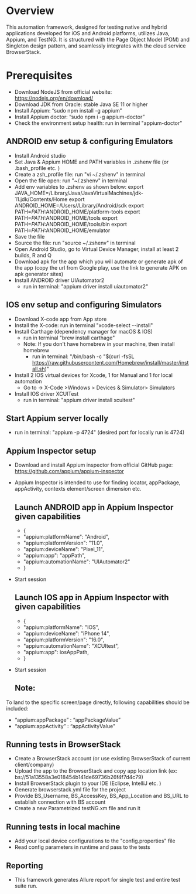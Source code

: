 # Overview
This automation framework, designed for testing native and hybrid applications developed for iOS and Android platforms, utilizes Java, Appium, and TestNG. It is structured with the Page Object Model (POM) and Singleton design pattern, and seamlessly integrates with the cloud service BrowserStack.

# Prerequisites
- Download NodeJS from official website: https://nodejs.org/en/download/ 
- Download JDK from Oracle: stable Java SE 11 or higher
- Install Appium: “sudo npm install -g appium”
- Install Appium doctor: “sudo npm i -g appium-doctor” 
- Check the environment setup health: run in terminal "appium-doctor"


## ANDROID env setup & configuring Emulators 
- Install Android studio 
- Set Java & Appium HOME and PATH variables in .zshenv file (or .bash_profile etc. ) 
- Create a zsh_profile file: run "vi ~/.zshenv" in terminal
- Open the file open: run  "~/.zshenv" in terminal
- Add env variables to .zshenv as shown below:
 export JAVA_HOME=/Library/Java/JavaVirtualMachines/jdk-11.jdk/Contents/Home
 export ANDROID_HOME=/Users/<username>/Library/Android/sdk
 export PATH=$PATH:$ANDROID_HOME/platform-tools
 export PATH=$PATH:$ANDROID_HOME/tools
 export PATH=$PATH:$ANDROID_HOME/tools/bin
 export PATH=$PATH:$ANDROID_HOME/emulator
- Save the file
- Source the file: run "source  ~/.zshenv" in terminal
- Open Android Studio, go to Virtual Device Manager, install at least 2 builds, R and Q
- Download apk for the app which you will automate or generate apk of the app (copy the url from Google play, use the link to generate APK on apk generator sites)
- Install ANDROID driver UIAutomator2
   - run in terminal: "appium driver install uiautomator2"

## IOS env setup and configuring Simulators
- Download X-code app from App store
- Install the X-code: run in terminal "xcode-select --install"
- Install Carthage (dependency manager for macOS & IOS)
  - run in terminal "brew install carthage"
  - Note: If you don't have homebrew in your machine, then install homebrew
    - run in terminal: "/bin/bash -c "$(curl -fsSL https://raw.githubusercontent.com/Homebrew/install/master/install.sh)"
- Install 2 IOS virtual devices for Xcode, 1 for Manual and 1 for local automation
  - Go to ->  X-Code >Windows > Devices & Simulator> Simulators
- Install IOS driver XCUITest
  - run in terminal: "appium driver install xcuitest"


## Start Appium server locally
- run in terminal: "appium -p 4724" (desired port for locally run is 4724)


## Appium Inspector setup
- Download and install Appium inspector from official GitHub page:  https://github.com/appium/appium-inspector
- Appium Inspector is intended to use for finding locator, appPackage, appActivity, contexts element/screen dimension etc.

  ## Launch ANDROID app in Appium Inspector given capabilities
   - {
   - "appium:platformName": "Android",
   - "appium:platformVersion": "11.0",
   - "appium:deviceName": "Pixel_11",
   - "appium:app": "appPath",
   - "appium:automationName": "UIAutomator2"
  -  }
- Start session

  ## Launch IOS app in Appium Inspector with given capabilities
  - {
  - "appium:platformName": "IOS",
  - "appium:deviceName": "iPhone 14",
  - "appium:platformVersion": "16.0",
  - "appium:automationName": "XCUItest",
  - "appium:app": iosAppPath,
  - }
- Start session


   ## Note: 
To land to the specific screen/page directly, following capabilities should be included:
   - “appium:appPackage” : “appPackageValue”
   - “appium:appActivity” : “appActivityValue"

## Running tests in BrowserStack
- Create a BrowserStack account (or use existing BrowserStack of current client/company)
- Upload the app to the BrowserStack and copy app location link (ex: bs://51a13558a3e018454b141de69736b26f4f7d4c79)
- Install BrowserStack plugin to your IDE (Eclipse, IntelliJ etc. )
- Generate browserstack.yml file for the project
- Provide BS_Username, BS_AccessKey, BS_App_Location and BS_URL to establish connection with BS account
- Create a new Parametrized testNG.xm file and run it

## Running tests in local machine
- Add your local device configurations to the "config.properties" file
- Read config parameters in runtime and pass to the tests

## Reporting
- This framework generates Allure report for single test and entire test suite run.

